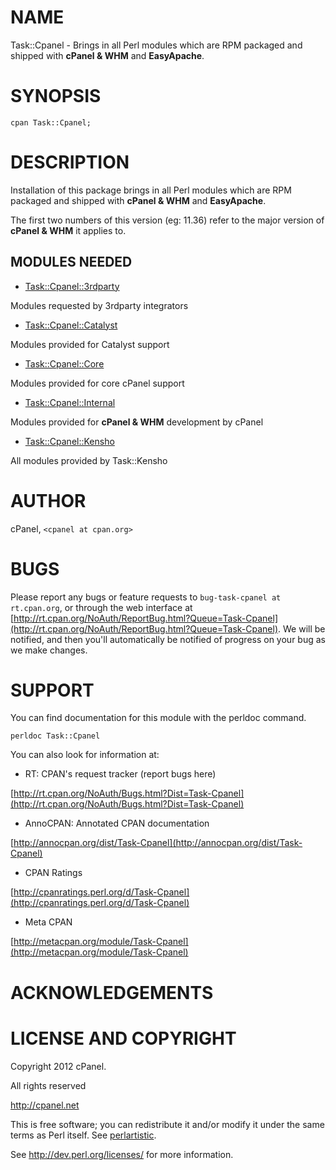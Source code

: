 # NAME

Task::Cpanel - Brings in all Perl modules which are RPM packaged and shipped with __cPanel & WHM__ and __EasyApache__.

# SYNOPSIS

    cpan Task::Cpanel;

# DESCRIPTION

Installation of this package brings in all Perl modules which are RPM packaged and shipped with __cPanel & WHM__ and __EasyApache__.

The first two numbers of this version (eg: 11.36) refer to the major version of __cPanel & WHM__ it applies to.

## MODULES NEEDED

- [Task::Cpanel::3rdparty](http://search.cpan.org/perldoc?Task::Cpanel::3rdparty)

Modules requested by 3rdparty integrators

- [Task::Cpanel::Catalyst](http://search.cpan.org/perldoc?Task::Cpanel::Catalyst)

Modules provided for Catalyst support

- [Task::Cpanel::Core](http://search.cpan.org/perldoc?Task::Cpanel::Core)

Modules provided for core cPanel support

- [Task::Cpanel::Internal](http://search.cpan.org/perldoc?Task::Cpanel::Internal)

Modules provided for __cPanel & WHM__ development by cPanel

- [Task::Cpanel::Kensho](http://search.cpan.org/perldoc?Task::Cpanel::Kensho)

All modules provided by Task::Kensho

# AUTHOR

cPanel, `<cpanel at cpan.org>`

# BUGS

Please report any bugs or feature requests to `bug-task-cpanel at rt.cpan.org`, or through
the web interface at [http://rt.cpan.org/NoAuth/ReportBug.html?Queue=Task-Cpanel](http://rt.cpan.org/NoAuth/ReportBug.html?Queue=Task-Cpanel).  We will be notified, and then you'll
automatically be notified of progress on your bug as we make changes.

# SUPPORT

You can find documentation for this module with the perldoc command.

    perldoc Task::Cpanel



You can also look for information at:

- RT: CPAN's request tracker (report bugs here)

[http://rt.cpan.org/NoAuth/Bugs.html?Dist=Task-Cpanel](http://rt.cpan.org/NoAuth/Bugs.html?Dist=Task-Cpanel)

- AnnoCPAN: Annotated CPAN documentation

[http://annocpan.org/dist/Task-Cpanel](http://annocpan.org/dist/Task-Cpanel)

- CPAN Ratings

[http://cpanratings.perl.org/d/Task-Cpanel](http://cpanratings.perl.org/d/Task-Cpanel)

- Meta CPAN

[http://metacpan.org/module/Task-Cpanel](http://metacpan.org/module/Task-Cpanel)



# ACKNOWLEDGEMENTS



# LICENSE AND COPYRIGHT

Copyright 2012 cPanel.

All rights reserved

http://cpanel.net

This is free software; you can redistribute it and/or modify it under the
same terms as Perl itself. See [perlartistic](http://search.cpan.org/perldoc?perlartistic).                  

See http://dev.perl.org/licenses/ for more information.


